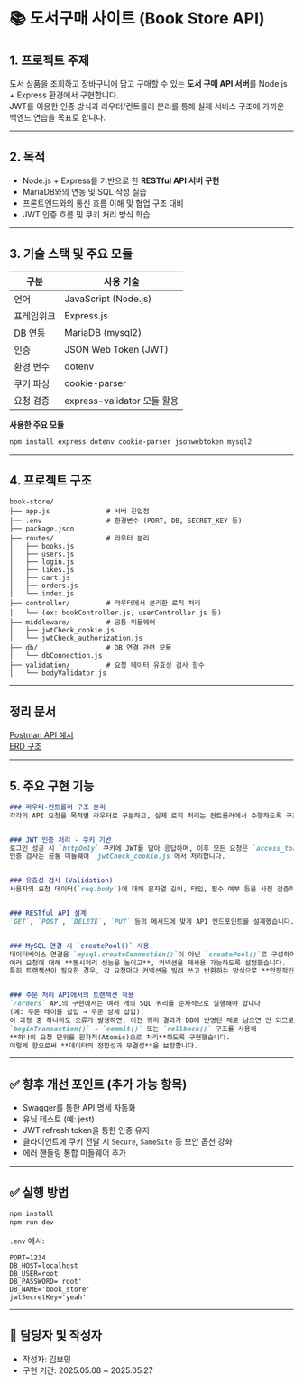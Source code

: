 # 📚 도서구매 사이트 (Book Store API)

## 1. 프로젝트 주제

도서 상품을 조회하고 장바구니에 담고 구매할 수 있는 **도서 구매 API 서버**를 Node.js + Express 환경에서 구현합니다.  
JWT를 이용한 인증 방식과 라우터/컨트롤러 분리를 통해 실제 서비스 구조에 가까운 백엔드 연습을 목표로 합니다.

---

## 2. 목적

- Node.js + Express를 기반으로 한 **RESTful API 서버 구현**
- MariaDB와의 연동 및 SQL 작성 실습
- 프론트엔드와의 통신 흐름 이해 및 협업 구조 대비
- JWT 인증 흐름 및 쿠키 처리 방식 학습

---

## 3. 기술 스택 및 주요 모듈

| 구분 | 사용 기술 |
|------|-----------|
| 언어 | JavaScript (Node.js) |
| 프레임워크 | Express.js |
| DB 연동 | MariaDB (mysql2) |
| 인증 | JSON Web Token (JWT) |
| 환경 변수 | dotenv |
| 쿠키 파싱 | cookie-parser |
| 요청 검증 | express-validator 모듈 활용 |

**사용한 주요 모듈**
```bash
npm install express dotenv cookie-parser jsonwebtoken mysql2
```

---

## 4. 프로젝트 구조

```
book-store/
├── app.js              # 서버 진입점
├── .env                # 환경변수 (PORT, DB, SECRET_KEY 등)
├── package.json
├── routes/             # 라우터 분리
│   ├── books.js
│   ├── users.js
│   ├── login.js
│   ├── likes.js
│   ├── cart.js
│   ├── orders.js
│   └── index.js
├── controller/         # 라우터에서 분리한 로직 처리
│   └── (ex: bookController.js, userController.js 등)
├── middleware/         # 공통 미들웨어
│   ├── jwtCheck_cookie.js
│   └── jwtCheck_authorization.js
├── db/                 # DB 연결 관련 모듈
│   └── dbConnection.js
├── validation/         # 요청 데이터 유효성 검사 함수
│   └── bodyValidator.js
```

---

## 정리 문서
[Postman API 예시](./docs/api.md)
<br>
[ERD 구조](./docs/erd.md)

---

## 5. 주요 구현 기능
```md
### 라우터-컨트롤러 구조 분리
각각의 API 요청을 목적별 라우터로 구분하고, 실제 로직 처리는 컨트롤러에서 수행하도록 구조화했습니다.


### JWT 인증 처리 - 쿠키 기반
로그인 성공 시 `httpOnly` 쿠키에 JWT를 담아 응답하며, 이후 모든 요청은 `access_token` 쿠키를 통해 인증합니다.  
인증 검사는 공통 미들웨어 `jwtCheck_cookie.js`에서 처리합니다.


### 유효성 검사 (Validation)
사용자의 요청 데이터(`req.body`)에 대해 문자열 길이, 타입, 필수 여부 등을 사전 검증하는 유효성 검사 모듈을 별도 분리해 관리합니다.


### RESTful API 설계
`GET`, `POST`, `DELETE`, `PUT` 등의 메서드에 맞게 API 엔드포인트를 설계했습니다.


### MySQL 연결 시 `createPool()` 사용
데이터베이스 연결을 `mysql.createConnection()`이 아닌 `createPool()`로 구성하여,  
여러 요청에 대해 **동시처리 성능을 높이고**, 커넥션을 재사용 가능하도록 설정했습니다.  
특히 트랜잭션이 필요한 경우, 각 요청마다 커넥션을 빌려 쓰고 반환하는 방식으로 **안정적인 처리**가 가능합니다.


### 주문 처리 API에서의 트랜잭션 적용
`/orders` API의 구현에서는 여러 개의 SQL 쿼리를 순차적으로 실행해야 합니다  
(예: 주문 테이블 삽입 → 주문 상세 삽입).  
이 과정 중 하나라도 오류가 발생하면, 이전 쿼리 결과가 DB에 반영된 채로 남으면 안 되므로,  
`beginTransaction()` → `commit()` 또는 `rollback()` 구조를 사용해  
**하나의 요청 단위를 원자적(Atomic)으로 처리**하도록 구현했습니다.  
이렇게 함으로써 **데이터의 정합성과 무결성**을 보장합니다.
```



---

## ✅ 향후 개선 포인트 (추가 가능 항목)

* Swagger를 통한 API 명세 자동화
* 유닛 테스트 (예: jest)
* JWT refresh token을 통한 인증 유지
* 클라이언트에 쿠키 전달 시 `Secure`, `SameSite` 등 보안 옵션 강화
* 에러 핸들링 통합 미들웨어 추가

---

## ✅ 실행 방법

```bash
npm install
npm run dev
```

`.env` 예시:

```
PORT=1234
DB_HOST=localhost
DB_USER=root
DB_PASSWORD='root'
DB_NAME='book_store'
jwtSecretKey='yeah'
```

---

## 📌 담당자 및 작성자

* 작성자: 김보민
* 구현 기간: 2025.05.08 ~ 2025.05.27
